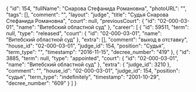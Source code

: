 {
    "id": 154,
    "fullName": "Снарова Стефанида Романовна",
    "photoURL": "",
    "tags": [],
    "comment": "",
    "layout": "judge",
    "title": "Судья Снарова Стефанида Романовна",
    "court": null,
    "previousCourt": {
        "id": "02-000-03-01",
        "name": "Витебский областной суд"
    },
    "career": [
        {
            "id": 59511,
            "term": null,
            "type": "released",
            "court": {
                "id": "02-000-03-01",
                "name": "Витебский областной суд"
            },
            "extra": [],
            "comment": "выход в отставку",
            "house_id": "02-000-03-01",
            "judge_id": 154,
            "position": "Судья",
            "term_type": "",
            "timestamp": "2016-11-15",
            "decree_number": "419"
        },
        {
            "id": 3885,
            "term": null,
            "type": "appointed",
            "court": {
                "id": "02-000-03-01",
                "name": "Витебский областной суд"
            },
            "extra": {
                "judge_id": 3210
            },
            "comment": "",
            "house_id": "02-000-03-01",
            "judge_id": 154,
            "position": "судья",
            "term_type": "indefinitely",
            "timestamp": "2001-10-29",
            "decree_number": "609"
        }
    ]
}